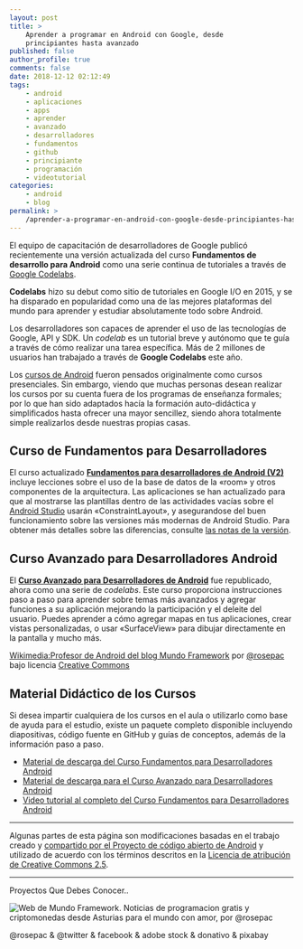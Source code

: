 ```yaml
---
layout: post
title: >
    Aprender a programar en Android con Google, desde
    principiantes hasta avanzado
published: false
author_profile: true
comments: false
date: 2018-12-12 02:12:49
tags:
    - android
    - aplicaciones
    - apps
    - aprender
    - avanzado
    - desarrolladores
    - fundamentos
    - github
    - principiante
    - programación
    - videotutorial
categories:
    - android
    - blog
permalink: >
    /aprender-a-programar-en-android-con-google-desde-principiantes-hasta-avanzado
---
```

El equipo de capacitación de desarrolladores de Google publicó recientemente una versión actualizada del curso **Fundamentos de desarrollo para Android** como una serie continua de tutoriales a través de [Google Codelabs][1].

**Codelabs** hizo su debut como sitio de tutoriales en Google I/O en 2015, y se ha disparado en popularidad como una de las mejores plataformas del mundo para aprender y estudiar absolutamente todo sobre Android.

Los desarrolladores son capaces de aprender el uso de las tecnologías de Google, API y SDK. Un _codelab_ es un tutorial breve y autónomo que te guía a través de cómo realizar una tarea específica. Más de 2 millones de usuarios han trabajado a través de **Google Codelabs** este año.

Los [cursos de Android][2] fueron pensados originalmente como cursos presenciales. Sin embargo, viendo que muchas personas desean realizar los cursos por su cuenta fuera de los programas de enseñanza formales; por lo que han sido adaptados hacía la formación auto-didáctica y simplificados hasta ofrecer una mayor sencillez, siendo ahora totalmente simple realizarlos desde nuestras propias casas.

## Curso de Fundamentos para Desarrolladores

El curso actualizado **[Fundamentos para desarrolladores de Android (V2)][3]** incluye lecciones sobre el uso de la base de datos de la &#171;room&#187; y otros componentes de la arquitectura. Las aplicaciones se han actualizado para que al mostrarse las plantillas dentro de las actividades vacías sobre el [Android Studio][4] usarán &#171;ConstraintLayout&#187;, y asegurandose del buen funcionamiento sobre las versiones más modernas de Android Studio. Para obtener más detalles sobre las diferencias, consulte [las notas de la versión][5].

## Curso Avanzado para Desarrolladores Android

El **[Curso Avanzado para Desarrolladores de Android][6]** fue republicado, ahora como una serie de _codelabs_. Este curso proporciona instrucciones paso a paso para aprender sobre temas más avanzados y agregar funciones a su aplicación mejorando la participación y el deleite del usuario. Puedes aprender a cómo agregar mapas en tus aplicaciones, crear vistas personalizadas, o usar &#171;SurfaceView&#187; para dibujar directamente en la pantalla y mucho más.

[Wikimedia:Profesor de Android del blog Mundo Framework][7] por [@rosepac][8] bajo licencia [Creative Commons][9]

## Material Didáctico de los Cursos

Si desea impartir cualquiera de los cursos en el aula o utilizarlo como base de ayuda para el estudio, existe un paquete completo disponible incluyendo diapositivas, código fuente en GitHub y guías de conceptos, además de la información paso a paso.

  * [Material de descarga del Curso Fundamentos para Desarrolladores Android][10]
  * [Material de descarga para el Curso Avanzado para Desarrolladores Android][10]
  * [Video tutorial al completo del Curso Fundamentos para Desarrolladores Android][11]

* * *

Algunas partes de esta página son modificaciones basadas en el trabajo creado y [compartido por el Proyecto de código abierto de Android][12] y utilizado de acuerdo con los términos descritos en la [Licencia de atribución de Creative Commons 2.5][13].

* * *


  Proyectos Que Debes Conocer..



     



  


![Web de Mundo Framework. Noticias de programacion gratis y criptomonedas desde Asturias para el mundo con amor, por @rosepac][14]


  @rosepac & @twitter & facebook & adobe stock & donativo & pixabay


 [1]: https://codelabs.developers.google.com
 [2]: https://developer.android.com/courses/fundamentals-training/overview-v2
 [3]: https://codelabs.developers.google.com/android-training
 [4]: https://developer.android.com/studio/?hl=es-419
 [5]: https://docs.google.com/document/d/1pYtBo7w9aqihmnAm8h3XdS5qwFSK85qrzNFJdRo8mdU/view
 [6]: https://codelabs.developers.google.com/advanced-android-training
 [7]: https://commons.wikimedia.org/wiki/File:Android_teacher.svg "Wikimedia es la web de los documentos audiovisuales libre"
 [8]: https://twitter.com/rosepac21 "Twitter de ROSEPAC"
 [9]: https://creativecommons.org/licenses/by-sa/3.0/deed.en "Creative Commons 3.0"
 [10]: https://github.com/google-developer-training/android-fundamentals-apps-v2#android-developer-fundamentals-version-2
 [11]: https://www.youtube.com/playlist?list=PLlyCyjh2pUe9wv-hU4my-Nen_SvXIzxGB
 [12]: https://developers.google.com/terms/site-policies
 [13]: http://creativecommons.org/licenses/by/2.5
 [14]: https://image.ibb.co/iTckvT/mundo-framework-1350x167-steemit.png